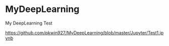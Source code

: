 # MyDeepLearning
My DeepLearning Test

https://github.com/pkwin927/MyDeepLearning/blob/master/Jupyter/Test1.ipynb

